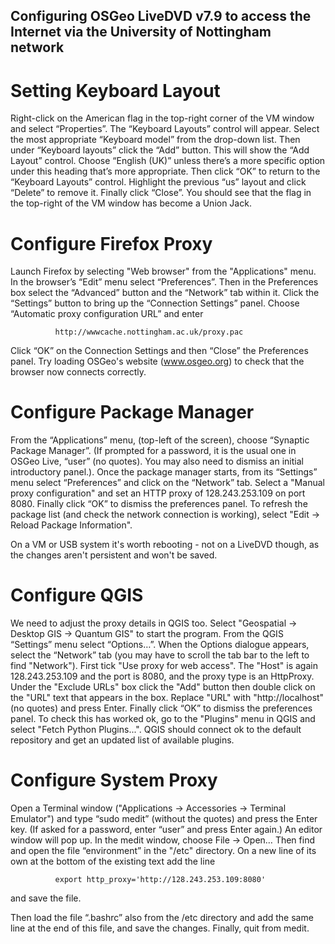 ## Configuring OSGeo LiveDVD v7.9 to access the Internet via the University of Nottingham network

# Setting Keyboard Layout

Right-click on the American flag in the top-right corner of the VM window and select “Properties”. The “Keyboard Layouts” control will appear. Select the most appropriate “Keyboard model” from the drop-down list. Then under “Keyboard layouts” click the “Add” button. This will show the “Add Layout” control. Choose “English (UK)” unless there’s a more specific option under this heading that’s more appropriate. Then click “OK” to return to the “Keyboard Layouts” control. Highlight the previous “us” layout and click “Delete” to remove it. Finally click “Close”. You should see that the flag in the top-right of the VM window has become a Union Jack.

# Configure Firefox Proxy

Launch Firefox by selecting "Web browser" from the "Applications" menu.  In the browser’s “Edit” menu select “Preferences”. Then in the Preferences box select the “Advanced” button and the “Network” tab within it. Click the “Settings” button to bring up the “Connection Settings” panel. Choose “Automatic proxy configuration URL” and enter

              http://wwwcache.nottingham.ac.uk/proxy.pac

Click “OK” on the Connection Settings and then “Close” the Preferences panel. Try loading OSGeo's website (www.osgeo.org) to check that the browser now connects correctly.

# Configure Package Manager

From the “Applications” menu, (top-left of the screen), choose “Synaptic Package Manager”. (If prompted for a password, it is the usual one in OSGeo Live, “user” (no quotes). You may also need to dismiss an initial introductory panel.). Once the package manager starts, from its “Settings” menu select “Preferences” and click on the “Network” tab. Select a "Manual proxy configuration" and set an HTTP proxy of 128.243.253.109 on port 8080. Finally click “OK” to dismiss the preferences panel. To refresh the package list (and check the network connection is working), select "Edit -> Reload Package Information".

On a VM or USB system it's worth rebooting - not on a LiveDVD though, as the changes aren't persistent and won't be saved.

# Configure QGIS

We need to adjust the proxy details in QGIS too. Select "Geospatial -> Desktop GIS -> Quantum GIS" to start the program. From the QGIS “Settings” menu select “Options…”. When the Options dialogue  appears, select the “Network” tab (you may have to scroll the tab bar to the left to find "Network"). First tick "Use proxy for web access". The "Host" is again 128.243.253.109 and the port is 8080, and the proxy type is an HttpProxy. Under the "Exclude URLs" box click the "Add" button then double click on the "URL" text that appears in the box. Replace "URL" with "http://localhost" (no quotes) and press Enter. Finally click “OK” to dismiss the preferences panel. To check this has worked ok, go to the "Plugins" menu in QGIS and select "Fetch Python Plugins...". QGIS should connect ok to the default repository and get an updated list of available plugins.

# Configure System Proxy

Open a Terminal window ("Applications -> Accessories -> Terminal Emulator") and type “sudo medit” (without the quotes) and press the Enter key. (If asked for a password, enter “user” and press Enter again.) An editor window will pop up. In the medit window, choose File -> Open… Then find and open the file “environment” in the "/etc" directory. On a new line of its own at the bottom of the existing text add the line

              export http_proxy='http://128.243.253.109:8080'

and save the file.

Then load the file “.bashrc” also from the /etc directory and add the same line at the end of this file, and save the changes. Finally, quit from medit.

